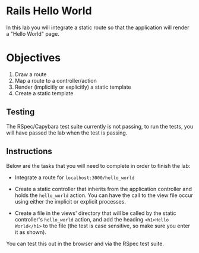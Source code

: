 # Rails Hello World

In this lab you will integrate a static route so that the application will render a "Hello World" page.

# Objectives

1. Draw a route
2. Map a route to a controller/action
3. Render (implicitly or explicitly) a static template
4. Create a static template


## Testing

The RSpec/Capybara test suite currently is not passing, to run the tests, you will have passed the lab when the test is passing.


## Instructions

Below are the tasks that you will need to complete in order to finish the lab:

* Integrate a route for ```localhost:3000/hello_world```

* Create a static controller that inherits from the application controller and holds the ```hello_world``` action. You can have the call to the view file occur using either the implicit or explicit processes.

* Create a file in the views' directory that will be called by the static controller's ```hello_world``` action, and add the heading ```<h1>Hello World</h1>``` to the file (the test is case sensitive, so make sure you enter it as shown).

You can test this out in the browser and via the RSpec test suite.